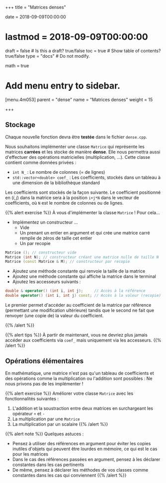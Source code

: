 +++
title = "Matrices denses"

date = 2018-09-09T00:00:00
# lastmod = 2018-09-09T00:00:00

draft = false  # Is this a draft? true/false
toc = true  # Show table of contents? true/false
type = "docs"  # Do not modify.

math = true

# Add menu entry to sidebar.
[menu.4m053]
  parent = "dense"
  name = "Matrices denses"
  weight = 15

+++
## Stockage

Chaque nouvelle fonction devra être **testée** dans le fichier `dense.cpp`.

 Nous souhaitons implémenter une classe `Matrice` qui représente les matrices **carrées** et les stocke de manière **dense**. Elle nous permettra aussi d'effectuer des opérations matricielles (multiplication, ...). Cette classe contient comme données privées :
 
- `int N_` : Le nombre de colonnes (= de lignes)
- `std::vector<double> coef_` : Les coefficients, stockés dans un tableau à une dimension de la bibliothèque standard

Les coefficients sont stockés de la façon suivante. Le coefficient positionné en $(i,j)$ dans la matrice sera à la position `i+j*N` dans le vecteur de coefficients, où `N` est le nombre de colonnes ou de lignes.


{{% alert exercise %}}
À vous d'implémenter la classe `Matrice` ! Pour cela...

- Implémentez un constructeur ...
  - Vide
  - Un prenant un entier en argument et qui crée une matrice carré remplie de zéros de taille cet entier
  - Un par recopie

```c++
Matrice (); // constructeur vide
Matrice (int N); // constructeur créant une matrice nulle de taille N
Matrice (const Matrice & M); // constructeur par recopie
```
- Ajoutez une méthode constante qui renvoie la taille de la matrice
- Ajoutez une méthode constante qui affiche la matrice dans le terminal
- Ajoutez les accesseurs suivants :

```c++
double & operator() (int i, int j);     // Accès à la référence
double operator() (int i, int j) const; // Accès à la valeur (recopie)
  ```
Le premier permet d'accéder au coefficient de la matrice par référence (permettant une modification ultérieure) tandis que le second ne fait que renvoyer (une copie de) la valeur du coefficient.

{{% /alert %}}


{{% alert tips %}}
À partir de maintenant, vous ne devriez plus jamais accéder aux coefficients via `coef_` mais uniquement via les accesseurs.
{{% /alert %}}

## Opérations élémentaires

En mathématique, une matrice n'est pas qu'un tableau de coefficients et des opérations comme la multiplication ou l'addition sont possibles : Ne nous privons pas de les implémenter !

{{% alert exercise %}}
Améliorer votre classe `Matrice` avec les fonctionnalités suivantes :

1. L'addition et la soustraction entre deux matrices en surchargeant les opérateur `+` et `-`
2. La multiplication par une `Matrice`
3. La multiplication par un scalaire
{{% /alert %}}


{{% alert note %}}
Quelques astuces :

- Pensez à utiliser des références en argument pour éviter les copies inutiles d'objets qui peuvent être lourdes en mémoire, ce qui est le cas pour les matrices
- Dans le cas des références passées en argument, pensez à les déclarer constantes dans les cas pertinents
- De même, pensez à déclarer les méthodes de vos classes comme constantes dans les cas qui conviennent
{{% /alert %}}


